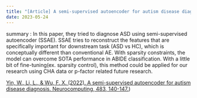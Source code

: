 ```yaml
---
title: "[Article] A semi-supervised autoencoder for autism disease diagnosis."
date: 2023-05-24
---
```


summary : In this paper, they tried to diagnose ASD using semi-supervised autoencoder (SSAE). SSAE tries to reconstruct the features that are specifically important for downstream task (ASD vs HC), which is conceptually different than conventional AE. With sparsity constraints, the model can overcome SOTA performance in ABIDE classification. With a little bit of fine-tuning(ex. sparsity control), this method could be applied for our research using CHA data or p-factor related future research.  

[Yin, W., Li, L., & Wu, F. X. (2022). A semi-supervised autoencoder for autism disease diagnosis. Neurocomputing, 483, 140-147.](https://www.sciencedirect.com/science/article/pii/S0925231222001606))
